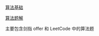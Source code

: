 [算法基础](<https://dreamwhigh.github.io/Algorithm/#/%E7%AE%97%E6%B3%95%E5%9F%BA%E7%A1%80>)

[算法题解](<https://dreamwhigh.github.io/Algorithm/#/%E7%AE%97%E6%B3%95%E9%A2%98%E8%A7%A3>)

主要包含剑指 offer 和 LeetCode 中的算法题

